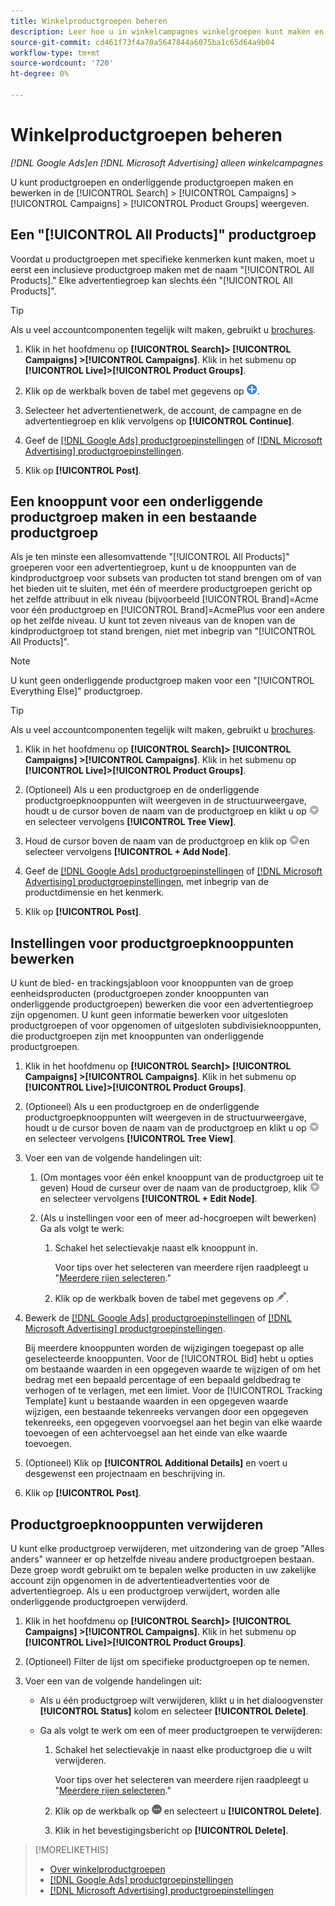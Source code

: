 ```yaml
---
title: Winkelproductgroepen beheren
description: Leer hoe u in winkelcampagnes winkelgroepen kunt maken en beheren.
source-git-commit: cd461f73f4a70a5647844a6075ba1c65d64a9b04
workflow-type: tm+mt
source-wordcount: '720'
ht-degree: 0%

---
```


# Winkelproductgroepen beheren

*[!DNL Google Ads]en [!DNL Microsoft Advertising] alleen winkelcampagnes*

U kunt productgroepen en onderliggende productgroepen maken en bewerken in de [!UICONTROL Search] > [!UICONTROL Campaigns] > [!UICONTROL Campaigns] > [!UICONTROL Product Groups] weergeven.

## Een &quot;[!UICONTROL All Products]&quot; productgroep

Voordat u productgroepen met specifieke kenmerken kunt maken, moet u eerst een inclusieve productgroep maken met de naam &quot;[!UICONTROL All Products].&quot; Elke advertentiegroep kan slechts één &quot;[!UICONTROL All Products]&quot;.

>[!TIP]
>
>Als u veel accountcomponenten tegelijk wilt maken, gebruikt u [brochures](/help/search-social-commerce/campaign-management/bulksheets/bulksheet-about.md).

1. Klik in het hoofdmenu op **[!UICONTROL Search]> [!UICONTROL Campaigns] >[!UICONTROL Campaigns]**. Klik in het submenu op **[!UICONTROL Live]>[!UICONTROL Product Groups]**.

1. Klik op de werkbalk boven de tabel met gegevens op ![Maken](/help/search-social-commerce/assets/add.png "Maken").

1. Selecteer het advertentienetwerk, de account, de campagne en de advertentiegroep en klik vervolgens op **[!UICONTROL Continue]**.

1. Geef de [[!DNL Google Ads] productgroepinstellingen](product-group-settings-google.md) of [[!DNL Microsoft Advertising] productgroepinstellingen](product-group-settings-microsoft.md).

1. Klik op **[!UICONTROL Post]**.

## Een knooppunt voor een onderliggende productgroep maken in een bestaande productgroep

Als je ten minste een allesomvattende &quot;[!UICONTROL All Products]&quot; groeperen voor een advertentiegroep, kunt u de knooppunten van de kindproductgroep voor subsets van producten tot stand brengen om of van het bieden uit te sluiten, met één of meerdere productgroepen gericht op het zelfde attribuut in elk niveau (bijvoorbeeld [!UICONTROL Brand]=Acme voor één productgroep en [!UICONTROL Brand]=AcmePlus voor een andere op het zelfde niveau. U kunt tot zeven niveaus van de knopen van de kindproductgroep tot stand brengen, niet met inbegrip van &quot;[!UICONTROL All Products]&quot;.

>[!NOTE]
>
>U kunt geen onderliggende productgroep maken voor een &quot;[!UICONTROL Everything Else]&quot; productgroep.

>[!TIP]
>
>Als u veel accountcomponenten tegelijk wilt maken, gebruikt u [brochures](/help/search-social-commerce/campaign-management/bulksheets/bulksheet-about.md).

1. Klik in het hoofdmenu op **[!UICONTROL Search]> [!UICONTROL Campaigns] >[!UICONTROL Campaigns]**. Klik in het submenu op **[!UICONTROL Live]>[!UICONTROL Product Groups]**.

1. (Optioneel) Als u een productgroep en de onderliggende productgroepknooppunten wilt weergeven in de structuurweergave, houdt u de cursor boven de naam van de productgroep en klikt u op ![Menupictogram](/help/search-social-commerce/assets/arrow-dropdown-menu.png "Menupictogram")en selecteer vervolgens **[!UICONTROL Tree View]**.

1. Houd de cursor boven de naam van de productgroep en klik op ![Pijl-vervolgmenu](/help/search-social-commerce/assets/arrow-dropdown-menu.png "Pijl-vervolgmenu")en selecteer vervolgens **[!UICONTROL + Add Node]**.

1. Geef de [[!DNL Google Ads] productgroepinstellingen](product-group-settings-google.md) of [[!DNL Microsoft Advertising] productgroepinstellingen](product-group-settings-microsoft.md), met inbegrip van de productdimensie en het kenmerk.

1. Klik op **[!UICONTROL Post]**.

## Instellingen voor productgroepknooppunten bewerken

U kunt de bied- en trackingsjabloon voor knooppunten van de groep eenheidsproducten (productgroepen zonder knooppunten van onderliggende productgroepen) bewerken die voor een advertentiegroep zijn opgenomen. U kunt geen informatie bewerken voor uitgesloten productgroepen of voor opgenomen of uitgesloten subdivisieknooppunten, die productgroepen zijn met knooppunten van onderliggende productgroepen.

1. Klik in het hoofdmenu op **[!UICONTROL Search]> [!UICONTROL Campaigns] >[!UICONTROL Campaigns]**. Klik in het submenu op **[!UICONTROL Live]>[!UICONTROL Product Groups]**.

1. (Optioneel) Als u een productgroep en de onderliggende productgroepknooppunten wilt weergeven in de structuurweergave, houdt u de cursor boven de naam van de productgroep en klikt u op ![Menupictogram](/help/search-social-commerce/assets/arrow-dropdown-menu.png "Menupictogram")en selecteer vervolgens **[!UICONTROL Tree View]**.

1. Voer een van de volgende handelingen uit:

   1. (Om montages voor één enkel knooppunt van de productgroep uit te geven) Houd de curseur over de naam van de productgroep, klik ![Menupictogram](/help/search-social-commerce/assets/arrow-dropdown-menu.png "Menupictogram")en selecteer vervolgens **[!UICONTROL + Edit Node]**.

   1. (Als u instellingen voor een of meer ad-hocgroepen wilt bewerken) Ga als volgt te werk:

      1. Schakel het selectievakje naast elk knooppunt in.

         Voor tips over het selecteren van meerdere rijen raadpleegt u &quot;[Meerdere rijen selecteren](/help/search-social-commerce/common-tasks/navigation-editing-selection/multiple-rows-select.md).&quot;

      1. Klik op de werkbalk boven de tabel met gegevens op ![Bewerken](/help/search-social-commerce/assets/edit.png "Bewerken").

1. Bewerk de [[!DNL Google Ads] productgroepinstellingen](product-group-settings-google.md) of [[!DNL Microsoft Advertising] productgroepinstellingen](product-group-settings-microsoft.md).

   Bij meerdere knooppunten worden de wijzigingen toegepast op alle geselecteerde knooppunten. Voor de [!UICONTROL Bid] hebt u opties om bestaande waarden in een opgegeven waarde te wijzigen of om het bedrag met een bepaald percentage of een bepaald geldbedrag te verhogen of te verlagen, met een limiet. Voor de [!UICONTROL Tracking Template] kunt u bestaande waarden in een opgegeven waarde wijzigen, een bestaande tekenreeks vervangen door een opgegeven tekenreeks, een opgegeven voorvoegsel aan het begin van elke waarde toevoegen of een achtervoegsel aan het einde van elke waarde toevoegen.

1. (Optioneel) Klik op **[!UICONTROL Additional Details]** en voert u desgewenst een projectnaam en beschrijving in.

1. Klik op **[!UICONTROL Post]**.

## Productgroepknooppunten verwijderen

U kunt elke productgroep verwijderen, met uitzondering van de groep &quot;Alles anders&quot; wanneer er op hetzelfde niveau andere productgroepen bestaan. Deze groep wordt gebruikt om te bepalen welke producten in uw zakelijke account zijn opgenomen in de advertentieadvertenties voor de advertentiegroep. Als u een productgroep verwijdert, worden alle onderliggende productgroepen verwijderd.

1. Klik in het hoofdmenu op **[!UICONTROL Search]> [!UICONTROL Campaigns] >[!UICONTROL Campaigns]**. Klik in het submenu op **[!UICONTROL Live]>[!UICONTROL Product Groups]**.

1. (Optioneel) Filter de lijst om specifieke productgroepen op te nemen.

1. Voer een van de volgende handelingen uit:

   * Als u één productgroep wilt verwijderen, klikt u in het dialoogvenster **[!UICONTROL Status]** kolom en selecteer **[!UICONTROL Delete]**.

   * Ga als volgt te werk om een of meer productgroepen te verwijderen:

      1. Schakel het selectievakje in naast elke productgroep die u wilt verwijderen.

         Voor tips over het selecteren van meerdere rijen raadpleegt u &quot;[Meerdere rijen selecteren](/help/search-social-commerce/common-tasks/navigation-editing-selection/multiple-rows-select.md).&quot;

      1. Klik op de werkbalk op ![Meer](/help/search-social-commerce/assets/more.png "Meer") en selecteert u **[!UICONTROL Delete]**.

      1. Klik in het bevestigingsbericht op **[!UICONTROL Delete]**.

>[!MORELIKETHIS]
>
>* [Over winkelproductgroepen](product-group-about.md)
>* [[!DNL Google Ads] productgroepinstellingen](product-group-settings-google.md)
>* [[!DNL Microsoft Advertising] productgroepinstellingen](product-group-settings-microsoft.md)

